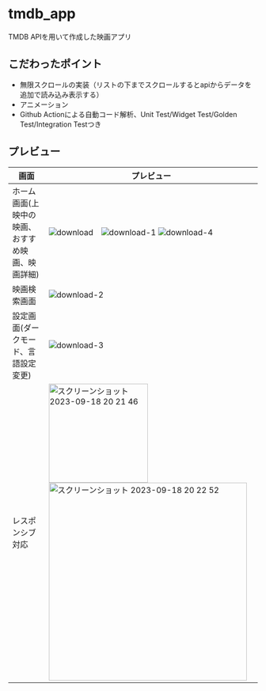 # tmdb_app

TMDB APIを用いて作成した映画アプリ

## こだわったポイント

- 無限スクロールの実装（リストの下までスクロールするとapiからデータを追加で読み込み表示する）
- アニメーション
- Github Actionによる自動コード解析、Unit Test/Widget Test/Golden Test/Integration Testつき

## プレビュー

| 画面  | プレビュー |
| ------------- | ------------- |
| ホーム画面(上映中の映画、 おすすめ映画、映画詳細)  | ![download](https://github.com/Yukihiro1123/tmdb_app/assets/85789574/b9f1e6a5-3f2a-411e-a87e-a27bfead5c90)　![download-1](https://github.com/Yukihiro1123/tmdb_app/assets/85789574/cee68c75-f842-4162-bfe0-c06fc8f1ef57)  ![download-4](https://github.com/Yukihiro1123/tmdb_app/assets/85789574/e7539c57-a064-4a8e-bd2d-532031dc82f6) |
| 映画検索画面  | ![download-2](https://github.com/Yukihiro1123/tmdb_app/assets/85789574/9dfcffa0-8c65-4a71-bbf0-6de22c1c5405)|
| 設定画面(ダークモード、言語設定変更)   | ![download-3](https://github.com/Yukihiro1123/tmdb_app/assets/85789574/0aff7dae-5008-4ebf-87d6-826562f3f203) |
|レスポンシブ対応 | <img width="200" alt="スクリーンショット 2023-09-18 20 21 46" src="https://github.com/Yukihiro1123/tmdb_app/assets/85789574/4de3bff2-1c7e-4728-95c5-0b6dfefcf29d"><img width="400" alt="スクリーンショット 2023-09-18 20 22 52" src="https://github.com/Yukihiro1123/tmdb_app/assets/85789574/f1db8339-e8d1-4910-a2a6-54b2fa58d0c1"> |

